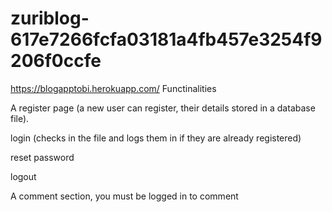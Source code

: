 # zuriblog-617e7266fcfa03181a4fb457e3254f9206f0ccfe
https://blogapptobi.herokuapp.com/
Functinalities

A register page (a new user can register, their details stored in a database file). 

login (checks in the file and logs them in if they are already registered)

reset password

logout

A comment section, you must be logged in to comment 
